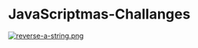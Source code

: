 # JavaScriptmas-Challanges

[![reverse-a-string.png](https://i.postimg.cc/sfhb1CN2/reverse-a-string.png)](https://postimg.cc/hhK236gF)



